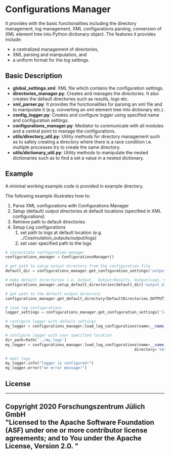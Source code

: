 # Configurations Manager

It provides with the basic functionalities including the 
directory management, log management, XML configurations parsing,
conversion of XML element tree into Python dictionary object.
The features it provides include:

* a centralized management of directories,
* XML parsing and manipulation, and
* a uniform format for the log settings.

## Basic Description

* **global_settings.xml**: XML file which contains the configuration settings.
* **directories_manager.py**: Creates and manages the directories. It also creates the default directories such as results, logs etc.  
* **xml_parser.py**: It provides the functionalities for parsing an xml file and to manipulate it (e.g. converting an xml element tree into dictionary etc.). 
* **config_logger.py**: Creates and configure logger using specified name and configuration settings.
* **configurations_manager.py**: Mediator to communicate with all modules and a central point to manage the configurations.
* **utils/directory_util.py**: Utility methods for directory management such as to safely creating a directory where there is a race condition i.e. multiple processes try to create the same directory.
* **utils/dictionary_util.py**: Utility methods to manipulate the nested dictionaries such as to find a set a value in a nested dictionary.

## Example

A minimal working example code is provided in example directory.

The following example illustrates how to:

1. Parse XML configurations with Configurations Manager
1. Setup (default) output directories at default locations (specified in XML configurations)
1. Retrieve path to default directories
1. Setup Log configurations 
   1. set path to logs at default location (e.g. ../Cosimulation_outputs/<username>_output_<timestamp>/logs)
   1. set user specified path to the logs
   
```python
# instantiate configuration manager
configurations_manager = ConfigurationsManager()

# get path to setup output directory from the configuration file
default_dir = configurations_manager.get_configuration_settings('output_directory', 'global_settings.xml')

# make default directories i.e. Output,  Output/Results, Output/Logs, Output/Figures using user id, timestamp to make it unique
configurations_manager.setup_default_directories(default_dir['output_directory'])

# get path to the default output directory
configurations_manager.get_default_directory(DefaultDirectories.OUTPUT)

# load log configurations
logger_settings = configurations_manager.get_configuration_settings('log_configurations', 'global_settings.xml')

# configure logger with default settings
my_logger = configurations_manager.load_log_configurations(name=__name__, log_configurations=logger_settings)

# configure logger with user specified location
dir_path=Path('../my_logs')
my_logger = configurations_manager.load_log_configurations(name=__name__, log_configurations=logger_settings,
                                                         directory='tests', directory_path=dir_path)

# emit logs
my_logger.info("logger is configured!")
my_logger.error("an error message!")
```

## License

------------------------------------------------------------------------------
Copyright 2020 Forschungszentrum Jülich GmbH  
"Licensed to the Apache Software Foundation (ASF) under one or more contributor
license agreements; and to You under the Apache License, Version 2.0. "
------------------------------------------------------------------------------